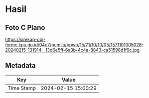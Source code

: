 # Hasil

## Foto C Plano

https://sirekap-obj-formc.kpu.go.id/04c7/pemilu/ppwp/15/71/10/10/05/1571101005028-20240215-131914--13d6e5ff-6a3b-4c4a-8843-ca51598d1f9c.jpg


## Metadata

| Key        | Value               |
| ---------- | ------------------- |
| Time Stamp | 2024-02-15 15:00:29 |




